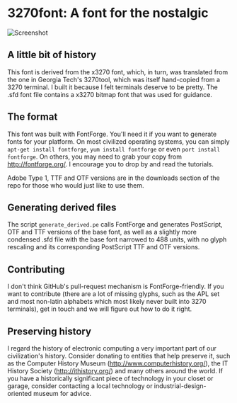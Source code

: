 3270font: A font for the nostalgic
==================================

![Screenshot](https://raw.github.com/wiki/rbanffy/3270font/emacs.png)

A little bit of history
-----------------------

This font is derived from the x3270 font, which, in turn, was translated from the one in Georgia Tech's 3270tool, which was itself hand-copied from a 3270 terminal. I built it because I felt terminals deserve to be pretty. The .sfd font file contains a x3270 bitmap font that was used for guidance.

The format
----------

This font was built with FontForge. You'll need it if you want to generate fonts for your platform. On most civilized operating systems, you can simply `apt-get install fontforge`, `yum install fontforge` or even `port install fontforge`. On others, you may need to grab your copy from http://fontforge.org/. I encourage you to drop by and read the tutorials.

Adobe Type 1, TTF and OTF versions are in the downloads section of the repo for those who would just like to use them.

Generating derived files
---------------------

The script `generate_derived.pe` calls FontForge and generates PostScript, OTF and TTF versions of the base font, as well as a slightly more condensed .sfd file with the base font narrowed to 488 units, with no glyph rescaling and its corresponding PostScript TTF and OTF versions.

Contributing
------------

I don't think GitHub's pull-request mechanism is FontForge-friendly. If you want to contribute (there are a lot of missing glyphs, such as the APL set and most non-latin alphabets which most likely never built into 3270 terminals), get in touch and we will figure out how to do it right.

Preserving history
------------------

I regard the history of electronic computing a very important part of our civilization's history. Consider donating to entities that help preserve it, such as the Computer History Museum (http://www.computerhistory.org/), the IT History Society (http://ithistory.org/) and many others around the world. If you have a historically significant piece of technology in your closet or garage, consider contacting a local technology or industrial-design-oriented museum for advice.
